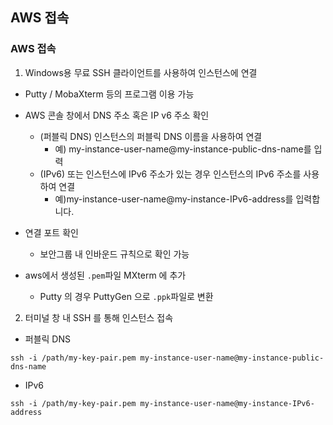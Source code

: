 ## AWS 접속

### AWS 접속  
1.  Windows용 무료 SSH 클라이언트를 사용하여 인스턴스에 연결
- Putty / MobaXterm 등의 프로그램 이용 가능  
  
- AWS 콘솔 창에서 DNS 주소 혹은 IP v6 주소 확인
	- (퍼블릭 DNS) 인스턴스의 퍼블릭 DNS 이름을 사용하여 연결
	 	- 예) my-instance-user-name@my-instance-public-dns-name를 입력
	- (IPv6) 또는 인스턴스에 IPv6 주소가 있는 경우 인스턴스의 IPv6 주소를 사용하여 연결
		- 예)my-instance-user-name@my-instance-IPv6-address를 입력합니다.
  
- 연결 포트 확인  
	- 보안그룹 내 인바운드 규칙으로 확인 가능  
  
- aws에서 생성된 `.pem`파일 MXterm 에 추가 
	- Putty 의 경우 PuttyGen 으로 `.ppk`파일로 변환  

2. 터미널 창 내 SSH 를 통해 인스턴스 접속  
- 퍼블릭 DNS  
```
ssh -i /path/my-key-pair.pem my-instance-user-name@my-instance-public-dns-name
```
  
- IPv6  
```
ssh -i /path/my-key-pair.pem my-instance-user-name@my-instance-IPv6-address
```


